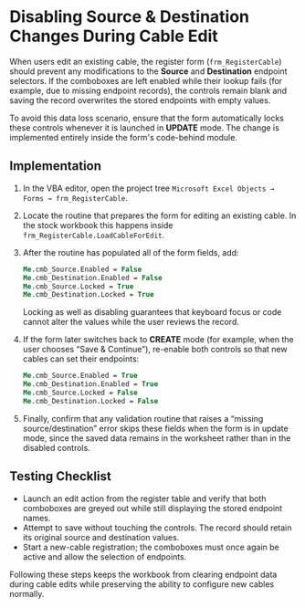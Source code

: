# Disabling Source & Destination Changes During Cable Edit

When users edit an existing cable, the register form (`frm_RegisterCable`) should prevent
any modifications to the **Source** and **Destination** endpoint selectors. If the
comboboxes are left enabled while their lookup fails (for example, due to missing endpoint
records), the controls remain blank and saving the record overwrites the stored endpoints
with empty values.

To avoid this data loss scenario, ensure that the form automatically locks these controls
whenever it is launched in **UPDATE** mode. The change is implemented entirely inside the
form's code-behind module.

## Implementation

1. In the VBA editor, open the project tree `Microsoft Excel Objects → Forms → frm_RegisterCable`.
2. Locate the routine that prepares the form for editing an existing cable. In the stock
workbook this happens inside `frm_RegisterCable.LoadCableForEdit`.
3. After the routine has populated all of the form fields, add:

   ```vb
   Me.cmb_Source.Enabled = False
   Me.cmb_Destination.Enabled = False
   Me.cmb_Source.Locked = True
   Me.cmb_Destination.Locked = True
   ```

   Locking as well as disabling guarantees that keyboard focus or code cannot alter the
   values while the user reviews the record.
4. If the form later switches back to **CREATE** mode (for example, when the user chooses
   “Save & Continue”), re-enable both controls so that new cables can set their endpoints:

   ```vb
   Me.cmb_Source.Enabled = True
   Me.cmb_Destination.Enabled = True
   Me.cmb_Source.Locked = False
   Me.cmb_Destination.Locked = False
   ```
5. Finally, confirm that any validation routine that raises a “missing source/destination”
   error skips these fields when the form is in update mode, since the saved data remains in
   the worksheet rather than in the disabled controls.

## Testing Checklist

- Launch an edit action from the register table and verify that both comboboxes are greyed
  out while still displaying the stored endpoint names.
- Attempt to save without touching the controls. The record should retain its original
  source and destination values.
- Start a new-cable registration; the comboboxes must once again be active and allow the
  selection of endpoints.

Following these steps keeps the workbook from clearing endpoint data during cable edits
while preserving the ability to configure new cables normally.